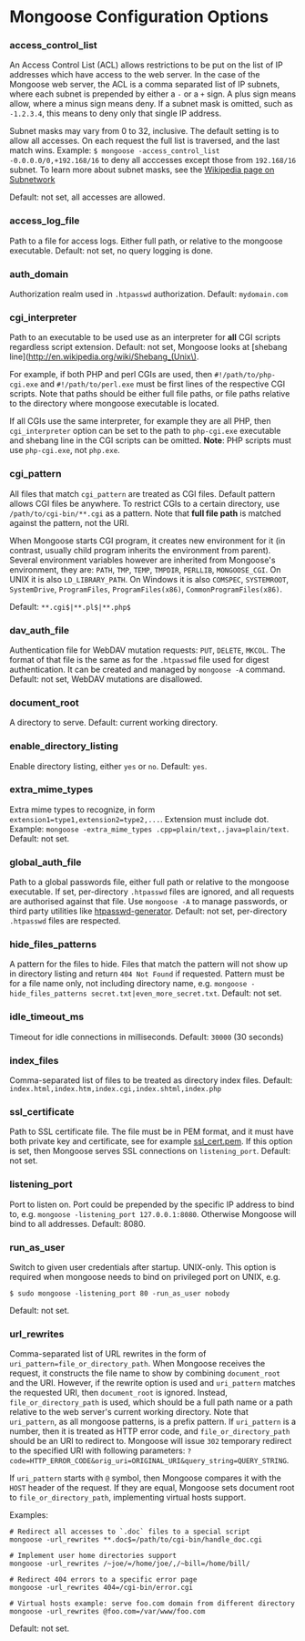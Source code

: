 # Mongoose Configuration Options

### access\_control\_list
An Access Control List (ACL) allows restrictions to be put on the list of IP
addresses which have access to the web server. In the case of the Mongoose
web server, the ACL is a comma separated list of IP subnets, where each
subnet is prepended by either a `-` or a `+` sign. A plus sign means allow,
where a minus sign means deny. If a subnet mask is omitted, such as `-1.2.3.4`,
this means to deny only that single IP address.

Subnet masks may vary from 0 to 32, inclusive. The default setting is to allow
all accesses. On each request the full list is traversed, and
the last match wins. Example: `$ mongoose -access_control_list -0.0.0.0/0,+192.168/16` to deny all acccesses except those from `192.168/16` subnet. To learn
more about subnet masks, see the
[Wikipedia page on Subnetwork](http://en.wikipedia.org/wiki/Subnetwork)

Default: not set, all accesses are allowed.

### access\_log\_file
Path to a file for access logs. Either full path, or relative to the
mongoose executable. Default: not set, no query logging is done.

### auth_domain
Authorization realm used in `.htpasswd` authorization. Default: `mydomain.com`

### cgi_interpreter
Path to an executable to be used use as an interpreter for __all__ CGI scripts
regardless script extension.  Default: not set, Mongoose looks at
[shebang line](http://en.wikipedia.org/wiki/Shebang_(Unix\).

For example, if both PHP and perl CGIs are used, then
`#!/path/to/php-cgi.exe` and `#!/path/to/perl.exe` must be first lines of the
respective CGI scripts. Note that paths should be either full file paths,
or file paths relative to the directory where mongoose executable is located.

If all CGIs use the same interpreter, for example they are all PHP, then
`cgi_interpreter` option can be set to the path to `php-cgi.exe` executable and
shebang line in the CGI scripts can be omitted.
**Note**: PHP scripts must use `php-cgi.exe`, not `php.exe`.

### cgi_pattern
All files that match `cgi_pattern` are treated as CGI files. Default pattern
allows CGI files be anywhere. To restrict CGIs to a certain directory,
use `/path/to/cgi-bin/**.cgi` as a pattern. Note that **full file path** is
matched against the pattern, not the URI.

When Mongoose starts CGI program, it creates new environment for it (in
contrast, usually child program inherits the environment from parent). Several
environment variables however are inherited from Mongoose's environment,
they are: `PATH`, `TMP`, `TEMP`, `TMPDIR`, `PERLLIB`, `MONGOOSE_CGI`. On UNIX
it is also `LD_LIBRARY_PATH`. On Windows it is also `COMSPEC`, `SYSTEMROOT`,
`SystemDrive`, `ProgramFiles`, `ProgramFiles(x86)`, `CommonProgramFiles(x86)`.

Default: `**.cgi$|**.pl$|**.php$`

### dav\_auth\_file
Authentication file for WebDAV mutation requests: `PUT`, `DELETE`, `MKCOL`.
The format of that file is the same as for the `.htpasswd` file
used for digest authentication. It can be created and managed by
`mongoose -A` command. Default: not set, WebDAV mutations are disallowed.

### document_root
A directory to serve. Default: current working directory.

### enable\_directory\_listing
Enable directory listing, either `yes` or `no`. Default: `yes`.

### extra\_mime\_types
Extra mime types to recognize, in form `extension1=type1,extension2=type2,...`.
Extension must include dot.  Example:
`mongoose -extra_mime_types .cpp=plain/text,.java=plain/text`. Default: not set.


### global\_auth\_file
Path to a global passwords file, either full path or relative to the mongoose
executable. If set, per-directory `.htpasswd` files are ignored,
and all requests are authorised against that file. Use `mongoose -A` to
manage passwords, or third party utilities like
[htpasswd-generator](http://www.askapache.com/online-tools/htpasswd-generator).
Default: not set, per-directory `.htpasswd` files are respected.

### hide\_files\_patterns
A pattern for the files to hide. Files that match the pattern will not
show up in directory listing and return `404 Not Found` if requested. Pattern
must be for a file name only, not including directory name, e.g.
`mongoose -hide_files_patterns secret.txt|even_more_secret.txt`. Default:
not set.

### idle\_timeout\_ms
Timeout for idle connections in milliseconds. Default: `30000` (30 seconds)

### index_files
Comma-separated list of files to be treated as directory index
files. Default: `index.html,index.htm,index.cgi,index.shtml,index.php`

### ssl_certificate
Path to SSL certificate file. The file must be in PEM format,
and it must have both private key and certificate, see for example
[ssl_cert.pem](https://github.com/cesanta/mongoose/blob/master/build/ssl_cert.pem). If this option is set, then Mongoose serves SSL connections on
`listening_port`. Default: not set.

### listening_port
Port to listen on. Port could be prepended by the specific IP address to bind
to, e.g. `mongoose -listening_port 127.0.0.1:8080`. Otherwise Mongoose
will bind to all addresses.  Default: 8080.

### run\_as\_user
Switch to given user credentials after startup. UNIX-only. This option is
required when mongoose needs to bind on privileged port on UNIX, e.g.

    $ sudo mongoose -listening_port 80 -run_as_user nobody

Default: not set.

### url\_rewrites
Comma-separated list of URL rewrites in the form of
`uri_pattern=file_or_directory_path`. When Mongoose receives the request,
it constructs the file name to show by combining `document_root` and the URI.
However, if the rewrite option is used and `uri_pattern` matches the
requested URI, then `document_root` is ignored. Instead,
`file_or_directory_path` is used, which should be a full path name or
a path relative to the web server's current working directory. Note that
`uri_pattern`, as all mongoose patterns, is a prefix pattern. If `uri_pattern`
is a number, then it is treated as HTTP error code, and `file_or_directory_path`
should be an URI to redirect to. Mongoose will issue `302` temporary redirect
to the specified URI with following parameters:
`?code=HTTP_ERROR_CODE&orig_uri=ORIGINAL_URI&query_string=QUERY_STRING`.

If `uri_pattern` starts with `@` symbol, then Mongoose compares
it with the `HOST` header of the request. If they are equal, Mongoose sets
document root to `file_or_directory_path`, implementing virtual hosts support.

Examples:

    # Redirect all accesses to `.doc` files to a special script
    mongoose -url_rewrites **.doc$=/path/to/cgi-bin/handle_doc.cgi

    # Implement user home directories support
    mongoose -url_rewrites /~joe/=/home/joe/,/~bill=/home/bill/

    # Redirect 404 errors to a specific error page
    mongoose -url_rewrites 404=/cgi-bin/error.cgi

    # Virtual hosts example: serve foo.com domain from different directory
    mongoose -url_rewrites @foo.com=/var/www/foo.com

Default: not set.
